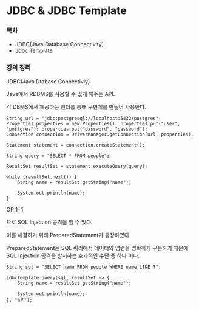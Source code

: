 # JDBC & JDBC Template

### 목차

* JDBC(Java Database Connectivity)
* Jdbc Template

### 강의 정리

JDBC(Java Dtabase Connectiviy)

Java에서 RDBMS를 사용할 수 있게 해주는 API.

각 DBMS에서 제공하는 벤더를 통해 구현체를 만들어 사용한다.

```
String url = "jdbc:postgresql://localhost:5432/postgres";
Properties properties = new Properties(); properties.put("user", "postgres"); properties.put("password", "password");
Connection connection = DriverManager.getConnection(url, properties);

Statement statement = connection.createStatement();

String query = "SELECT * FROM people";

ResultSet resultSet = statement.executeQuery(query);

while (resultSet.next()) {
	String name = resultSet.getString("name");
	
	System.out.println(name);
}
```

OR 1=1&#x20;

으로 SQL Injection 공격을 할 수 있다.

이를 해결하기 위해 PreparedStatement가 등장하였다.

PreparedStatement는 SQL 쿼리에서 데이터와 명령을 명확하게 구분하기 때문에 SQL Injection 공격을 방지하는 효과적인 수단 중 하나 이다.

```
String sql = "SELECT name FROM people WHERE name LIKE ?";

jdbcTemplate.query(sql, resultSet -> {
	String name = resultSet.getString("name");

	System.out.println(name);
}, "%우");
```

